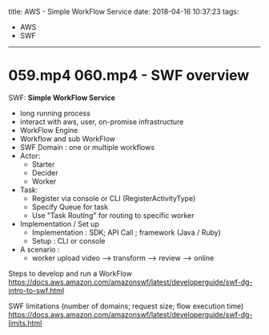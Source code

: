 title: AWS - Simple WorkFlow Service
date: 2018-04-16 10:37:23
tags:
- AWS
- SWF
---

# 059.mp4 060.mp4 - SWF overview

SWF: __Simple WorkFlow Service__

* long running process
* interact with aws, user, on-promise infrastructure
* WorkFlow Engine
* Workflow and sub WorkFlow
* SWF Domain : one or multiple workflows
* Actor:
   * Starter
   * Decider
   * Worker
* Task:
   * Register via console or CLI (RegisterActivityType)
   * Specify Queue for task
   * Use "Task Routing" for routing to specific worker
* Implementation / Set up
   * Implementation : SDK; API Call ; framework (Java / Ruby)
   * Setup : CLI or console
* A scenario :
   * worker upload video --> transform --> review --> online


Steps to develop and run a WorkFlow
https://docs.aws.amazon.com/amazonswf/latest/developerguide/swf-dg-intro-to-swf.html

SWF limitations (number of domains; request size; flow execution time)
https://docs.aws.amazon.com/amazonswf/latest/developerguide/swf-dg-limits.html
